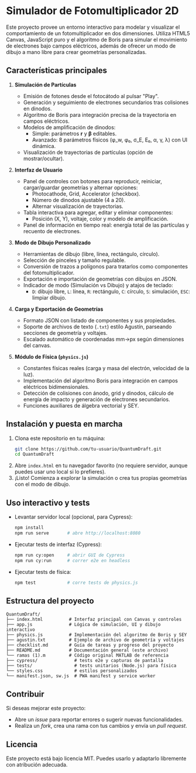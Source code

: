 # Simulador de Fotomultiplicador 2D

Este proyecto provee un entorno interactivo para modelar y visualizar el comportamiento de un fotomultiplicador en dos dimensiones. Utiliza HTML5 Canvas, JavaScript puro y el algoritmo de Boris para simular el movimiento de electrones bajo campos eléctricos, además de ofrecer un modo de dibujo a mano libre para crear geometrías personalizadas.

## Características principales

1. **Simulación de Partículas**

   - Emisión de fotones desde el fotocátodo al pulsar "Play".
   - Generación y seguimiento de electrones secundarios tras colisiones en dinodos.
   - Algoritmo de Boris para integración precisa de la trayectoria en campos eléctricos.
   - Modelos de amplificación de dinodos:
     - Simple: parámetros **r** y **β** editables.
     - Avanzado: 8 parámetros físicos (φ_w, φ₀, σ_E, E₀, α, γ, λ) con UI dinámica.
   - Visualización de trayectorias de partículas (opción de mostrar/ocultar).

2. **Interfaz de Usuario**

   - Panel de controles con botones para reproducir, reiniciar, cargar/guardar geometrías y alternar opciones:
     - Photocathode, Grid, Accelerator (checkbox).
     - Número de dinodos ajustable (4 a 20).
     - Alternar visualización de trayectorias.
   - Tabla interactiva para agregar, editar y eliminar componentes:
     - Posición (X, Y), voltaje, color y modelo de amplificación.
   - Panel de información en tiempo real: energía total de las partículas y recuento de electrones.

3. **Modo de Dibujo Personalizado**

   - Herramientas de dibujo (libre, línea, rectángulo, círculo).
   - Selección de pinceles y tamaño regulable.
   - Conversión de trazos a polígonos para tratarlos como componentes del fotomultiplicador.
   - Exportación e importación de geometrías con dibujos en JSON.
   - Indicador de modo (Simulación vs Dibujo) y atajos de teclado:
     - `D`: dibujo libre, `L`: línea, `R`: rectángulo, `C`: círculo, `S`: simulación, `ESC`: limpiar dibujo.

4. **Carga y Exportación de Geometrías**

   - Formato JSON con listado de componentes y sus propiedades.
   - Soporte de archivos de texto (`.txt`) estilo Agustín, parseando secciones de geometría y voltajes.
   - Escalado automático de coordenadas mm→px según dimensiones del canvas.

5. **Módulo de Física (`physics.js`)**
   - Constantes físicas reales (carga y masa del electrón, velocidad de la luz).
   - Implementación del algoritmo Boris para integración en campos eléctricos bidimensionales.
   - Detección de colisiones con ánodo, grid y dinodos, cálculo de energía de impacto y generación de electrones secundarios.
   - Funciones auxiliares de álgebra vectorial y SEY.

## Instalación y puesta en marcha

1. Clona este repositorio en tu máquina:
   ```bash
   git clone https://github.com/tu-usuario/QuantumDraft.git
   cd QuantumDraft
   ```
2. Abre `index.html` en tu navegador favorito (no requiere servidor, aunque puedes usar uno local si lo prefieres).
3. ¡Listo! Comienza a explorar la simulación o crea tus propias geometrías con el modo de dibujo.

## Uso interactivo y tests
  - Levantar servidor local (opcional, para Cypress):
    ```bash
    npm install
    npm run serve       # abre http://localhost:8080
    ```
  - Ejecutar tests de interfaz (Cypress):
    ```bash
    npm run cy:open     # abrir GUI de Cypress
    npm run cy:run      # correr e2e en headless
    ```
  - Ejecutar tests de física:
    ```bash
    npm test            # corre tests de physics.js
    ```

## Estructura del proyecto

```
QuantumDraft/
├── index.html          # Interfaz principal con Canvas y controles
├── app.js              # Lógica de simulación, UI y dibujo interactivo
├── physics.js          # Implementación del algoritmo de Boris y SEY
├── agustin.txt         # Ejemplo de archivo de geometría y voltajes
├── checklist.md        # Guía de tareas y progreso del proyecto
├── README.md           # Documentación general (este archivo)
└── ramas (1).m         # Código original MATLAB de referencia
├── cypress/              # tests e2e y capturas de pantalla
├── tests/                # tests unitarios (Node.js) para física
└── styles.css            # estilos personalizados
└── manifest.json, sw.js  # PWA manifest y service worker
```

## Contribuir

Si deseas mejorar este proyecto:

- Abre un _issue_ para reportar errores o sugerir nuevas funcionalidades.
- Realiza un _fork_, crea una rama con tus cambios y envía un _pull request_.

## Licencia

Este proyecto está bajo licencia MIT. Puedes usarlo y adaptarlo libremente con atribución adecuada.
